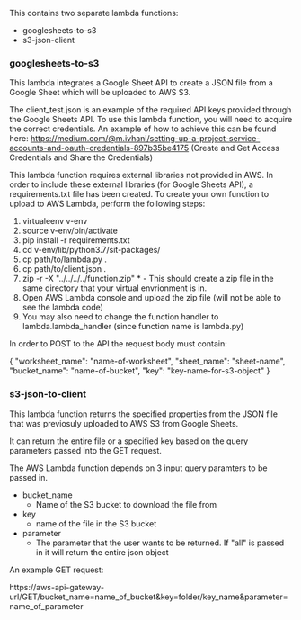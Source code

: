 This contains two separate lambda functions:
- googlesheets-to-s3
- s3-json-client

### googlesheets-to-s3

This lambda integrates a Google Sheet API to create a JSON file from a Google Sheet which will be uploaded to AWS S3. 

The client_test.json is an example of the required API keys provided through the Google Sheets API. To use this lambda function, you will need to acquire the correct credentials. An example of how to achieve this can be found here: https://medium.com/@m.ivhani/setting-up-a-project-service-accounts-and-oauth-credentials-897b35be4175 (Create and Get Access Credentials and Share the Credentials)

This lambda function requires external libraries not provided in AWS. In order to include these external libraries (for Google Sheets API), a requirements.txt file has been created. To create your own function to upload to AWS Lambda, perform the following steps:
  1. virtualeenv v-env
  2. source v-env/bin/activate
  3. pip install -r requirements.txt
  4. cd v-env/lib/python3.7/sit-packages/
  5. cp path/to/lambda.py .
  6. cp path/to/client.json .
  7. zip -r -X "../../../../function.zip" *
    - This should create a zip file in the same directory that your virtual envrionment is in.
  8. Open AWS Lambda console and upload the zip file (will not be able to see the lambda code)
  9. You may also need to change the function handler to lambda.lambda_handler (since function name is lambda.py)

In order to POST to the API the request body must contain:

{
  "worksheet_name": "name-of-worksheet",
  "sheet_name": "sheet-name",
  "bucket_name": "name-of-bucket",
  "key": "key-name-for-s3-object"
}

### s3-json-to-client

This lambda function returns the specified properties from the JSON file that was previosuly uploaded to AWS S3 from Google Sheets.

It can return the entire file or a specified key based on the query parameters passed into the GET request.

The AWS Lambda function depends on 3 input query paramters to be passed in.
- bucket_name
  - Name of the S3 bucket to download the file from
- key
  - name of the file in the S3 bucket
- parameter
  - The parameter that the user wants to be returned. If "all" is passed in it will return the entire json object
  

An example GET request:

https://aws-api-gateway-url/GET/bucket_name=name_of_bucket&key=folder/key_name&parameter=name_of_parameter
